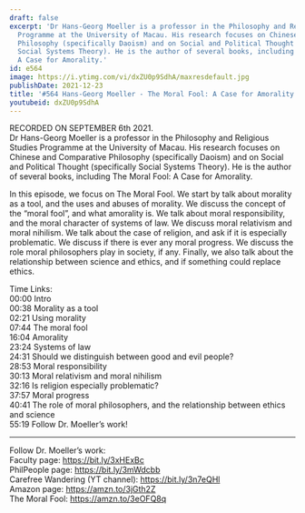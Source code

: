 ```yaml
---
draft: false
excerpt: 'Dr Hans-Georg Moeller is a professor in the Philosophy and Religious Studies
  Programme at the University of Macau. His research focuses on Chinese and Comparative
  Philosophy (specifically Daoism) and on Social and Political Thought (specifically
  Social Systems Theory). He is the author of several books, including The Moral Fool:
  A Case for Amorality.'
id: e564
image: https://i.ytimg.com/vi/dxZU0p9SdhA/maxresdefault.jpg
publishDate: 2021-12-23
title: '#564 Hans-Georg Moeller - The Moral Fool: A Case for Amorality'
youtubeid: dxZU0p9SdhA
---
```

RECORDED ON SEPTEMBER 6th 2021.  
Dr Hans-Georg Moeller is a professor in the Philosophy and Religious Studies Programme at the University of Macau. His research focuses on Chinese and Comparative Philosophy (specifically Daoism) and on Social and Political Thought (specifically Social Systems Theory). He is the author of several books, including The Moral Fool: A Case for Amorality.

In this episode, we focus on The Moral Fool. We start by talk about morality as a tool, and the uses and abuses of morality. We discuss the concept of the “moral fool”, and what amorality is. We talk about moral responsibility, and the moral character of systems of law. We discuss moral relativism and moral nihilism. We talk about the case of religion, and ask if it is especially problematic. We discuss if there is ever any moral progress. We discuss the role moral philosophers play in society, if any. Finally, we also talk about the relationship between science and ethics, and if something could replace ethics.

Time Links:  
00:00  Intro  
00:38  Morality as a tool  
02:21  Using morality  
07:44  The moral fool  
16:04  Amorality  
23:24  Systems of law  
24:31  Should we distinguish between good and evil people?  
28:53  Moral responsibility  
30:13  Moral relativism and moral nihilism  
32:16  Is religion especially problematic?  
37:57  Moral progress  
40:41  The role of moral philosophers, and the relationship between ethics and science  
55:19  Follow Dr. Moeller’s work!

---

Follow Dr. Moeller’s work:  
Faculty page: https://bit.ly/3xHExBc  
PhilPeople page: https://bit.ly/3mWdcbb  
Carefree Wandering (YT channel): https://bit.ly/3n7eQHl  
Amazon page: https://amzn.to/3jGth2Z  
The Moral Fool: https://amzn.to/3eOFQ8q
